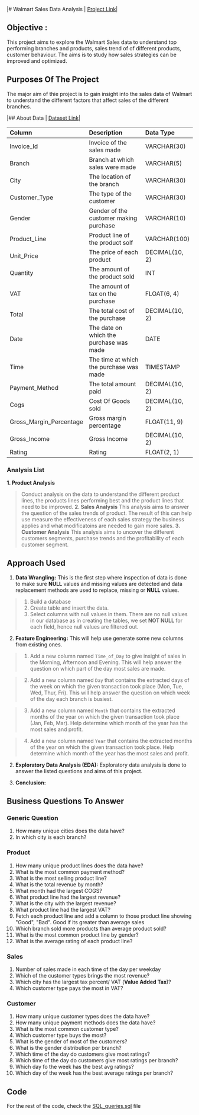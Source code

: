 |# Walmart Sales Data Analysis                                      | [Project Link](https://github.com/Udhay2898/Walmart-SQL-Analysis/blob/Master/Walmart%20Sales%20Analysis.sql)|

## Objective :

This project aims to explore the Walmart Sales data to understand top performing branches and products, sales trend of of different products, customer behaviour. The aims is to study how sales strategies can be improved and optimized. 

## Purposes Of The Project
The major aim of thie project is to gain insight into the sales data of Walmart to understand the different factors that affect sales of the different branches.

|## About Data                                                      | [Dataset Link](https://github.com/Udhay2898/Walmart-SQL-Analysis/blob/Master/Walmart%20Sales.csv)|

| Column                  | Description                             | Data Type      |
| :---------------------- | :-------------------------------------- | :------------- |
| Invoice_Id              | Invoice of the sales made               | VARCHAR(30)    |
| Branch                  | Branch at which sales were made         | VARCHAR(5)     |
| City                    | The location of the branch              | VARCHAR(30)    |
| Customer_Type           | The type of the customer                | VARCHAR(30)    |
| Gender                  | Gender of the customer making purchase  | VARCHAR(10)    |
| Product_Line            | Product line of the product solf        | VARCHAR(100)   |
| Unit_Price              | The price of each product               | DECIMAL(10, 2) |
| Quantity                | The amount of the product sold          | INT            |
| VAT                     | The amount of tax on the purchase       | FLOAT(6, 4)    |
| Total                   | The total cost of the purchase          | DECIMAL(10, 2) |
| Date                    | The date on which the purchase was made | DATE           |
| Time                    | The time at which the purchase was made | TIMESTAMP      |
| Payment_Method          | The total amount paid                   | DECIMAL(10, 2) |
| Cogs                    | Cost Of Goods sold                      | DECIMAL(10, 2) |
| Gross_Margin_Percentage | Gross margin percentage                 | FLOAT(11, 9)   |
| Gross_Income            | Gross Income                            | DECIMAL(10, 2) |
| Rating                  | Rating                                  | FLOAT(2, 1)    |

### Analysis List

**1. Product Analysis**
> Conduct analysis on the data to understand the different product lines, the products lines performing best and the product lines that need to be improved.
**2. Sales Analysis**
> This analysis aims to answer the question of the sales trends of product. The result of this can help use measure the effectiveness of each sales strategy the business applies and what modificatoins are needed to gain more sales.
**3. Customer Analysis**
> This analysis aims to uncover the different customers segments, purchase trends and the profitability of each customer segment.

## Approach Used

1. **Data Wrangling:** This is the first step where inspection of data is done to make sure **NULL** values and missing values are detected and data replacement methods are used to replace, missing or **NULL** values.

> 1. Build a database
> 2. Create table and insert the data.
> 3. Select columns with null values in them. There are no null values in our database as in creating the tables, we set **NOT NULL** for each field, hence null values are filtered out.

2. **Feature Engineering:** This will help use generate some new columns from existing ones.

> 1. Add a new column named `Time_of_Day` to give insight of sales in the Morning, Afternoon and Evening. This will help answer the question on which part of the day most sales are made.

> 2. Add a new column named `Day` that contains the extracted days of the week on which the given transaction took place (Mon, Tue, Wed, Thur, Fri). This will help answer the question on which week of the day each branch is busiest.

> 3. Add a new column named `Month` that contains the extracted months of the year on which the given transaction took place (Jan, Feb, Mar). Help determine which month of the year has the most sales and profit.

> 4. Add a new column named `Year` that contains the extracted months of the year on which the given transaction took place. Help determine which month of the year has the most sales and profit.

2. **Exploratory Data Analysis (EDA):** Exploratory data analysis is done to answer the listed questions and aims of this project.

3. **Conclusion:**

## Business Questions To Answer

### Generic Question

1. How many unique cities does the data have?
2. In which city is each branch?

### Product

1. How many unique product lines does the data have?
2. What is the most common payment method?
3. What is the most selling product line?
4. What is the total revenue by month?
5. What month had the largest COGS?
6. What product line had the largest revenue?
5. What is the city with the largest revenue?
6. What product line had the largest VAT?
7. Fetch each product line and add a column to those product line showing "Good", "Bad". Good if its greater than average sales
8. Which branch sold more products than average product sold?
9. What is the most common product line by gender?
12. What is the average rating of each product line?

### Sales

1. Number of sales made in each time of the day per weekday
2. Which of the customer types brings the most revenue?
3. Which city has the largest tax percent/ VAT (**Value Added Tax**)?
4. Which customer type pays the most in VAT?

### Customer

1. How many unique customer types does the data have?
2. How many unique payment methods does the data have?
3. What is the most common customer type?
4. Which customer type buys the most?
5. What is the gender of most of the customers?
6. What is the gender distribution per branch?
7. Which time of the day do customers give most ratings?
8. Which time of the day do customers give most ratings per branch?
9. Which day fo the week has the best avg ratings?
10. Which day of the week has the best average ratings per branch?


## Code

For the rest of the code, check the [SQL_queries.sql](https://github.com/Udhay2898/Walmart-SQL-Analysis/blob/Master/Walmart%20Sales%20Analysis.sql) file

